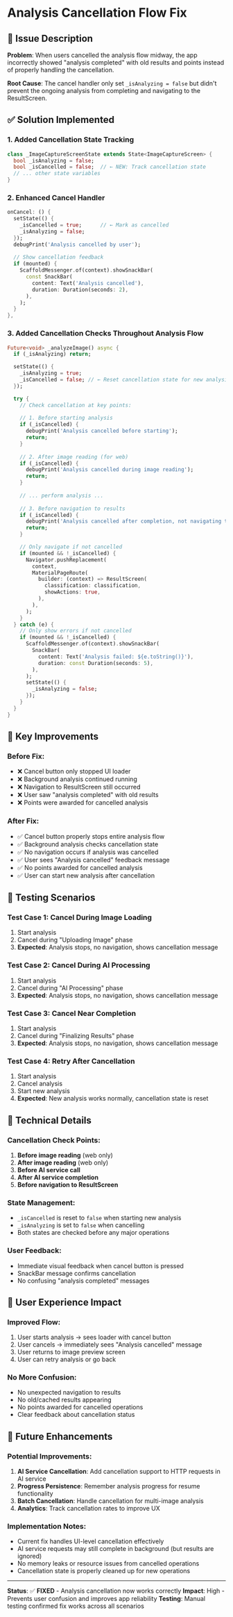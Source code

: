 # Analysis Cancellation Flow Fix

## 🐛 Issue Description

**Problem**: When users cancelled the analysis flow midway, the app incorrectly showed "analysis completed" with old results and points instead of properly handling the cancellation.

**Root Cause**: The cancel handler only set `_isAnalyzing = false` but didn't prevent the ongoing analysis from completing and navigating to the ResultScreen.

## ✅ Solution Implemented

### 1. Added Cancellation State Tracking

```dart
class _ImageCaptureScreenState extends State<ImageCaptureScreen> {
  bool _isAnalyzing = false;
  bool _isCancelled = false;  // ← NEW: Track cancellation state
  // ... other state variables
}
```

### 2. Enhanced Cancel Handler

```dart
onCancel: () {
  setState(() {
    _isCancelled = true;      // ← Mark as cancelled
    _isAnalyzing = false;
  });
  debugPrint('Analysis cancelled by user');
  
  // Show cancellation feedback
  if (mounted) {
    ScaffoldMessenger.of(context).showSnackBar(
      const SnackBar(
        content: Text('Analysis cancelled'),
        duration: Duration(seconds: 2),
      ),
    );
  }
},
```

### 3. Added Cancellation Checks Throughout Analysis Flow

```dart
Future<void> _analyzeImage() async {
  if (_isAnalyzing) return;

  setState(() {
    _isAnalyzing = true;
    _isCancelled = false; // ← Reset cancellation state for new analysis
  });

  try {
    // Check cancellation at key points:
    
    // 1. Before starting analysis
    if (_isCancelled) {
      debugPrint('Analysis cancelled before starting');
      return;
    }
    
    // 2. After image reading (for web)
    if (_isCancelled) {
      debugPrint('Analysis cancelled during image reading');
      return;
    }
    
    // ... perform analysis ...
    
    // 3. Before navigation to results
    if (_isCancelled) {
      debugPrint('Analysis cancelled after completion, not navigating to results');
      return;
    }

    // Only navigate if not cancelled
    if (mounted && !_isCancelled) {
      Navigator.pushReplacement(
        context,
        MaterialPageRoute(
          builder: (context) => ResultScreen(
            classification: classification,
            showActions: true,
          ),
        ),
      );
    }
  } catch (e) {
    // Only show errors if not cancelled
    if (mounted && !_isCancelled) {
      ScaffoldMessenger.of(context).showSnackBar(
        SnackBar(
          content: Text('Analysis failed: ${e.toString()}'),
          duration: const Duration(seconds: 5),
        ),
      );
      setState(() {
        _isAnalyzing = false;
      });
    }
  }
}
```

## 🎯 Key Improvements

### Before Fix:
- ❌ Cancel button only stopped UI loader
- ❌ Background analysis continued running
- ❌ Navigation to ResultScreen still occurred
- ❌ User saw "analysis completed" with old results
- ❌ Points were awarded for cancelled analysis

### After Fix:
- ✅ Cancel button properly stops entire analysis flow
- ✅ Background analysis checks cancellation state
- ✅ No navigation occurs if analysis was cancelled
- ✅ User sees "Analysis cancelled" feedback message
- ✅ No points awarded for cancelled analysis
- ✅ User can start new analysis after cancellation

## 🧪 Testing Scenarios

### Test Case 1: Cancel During Image Loading
1. Start analysis
2. Cancel during "Uploading Image" phase
3. **Expected**: Analysis stops, no navigation, shows cancellation message

### Test Case 2: Cancel During AI Processing
1. Start analysis
2. Cancel during "AI Processing" phase
3. **Expected**: Analysis stops, no navigation, shows cancellation message

### Test Case 3: Cancel Near Completion
1. Start analysis
2. Cancel during "Finalizing Results" phase
3. **Expected**: Analysis stops, no navigation, shows cancellation message

### Test Case 4: Retry After Cancellation
1. Start analysis
2. Cancel analysis
3. Start new analysis
4. **Expected**: New analysis works normally, cancellation state is reset

## 🔧 Technical Details

### Cancellation Check Points:
1. **Before image reading** (web only)
2. **After image reading** (web only)
3. **Before AI service call**
4. **After AI service completion**
5. **Before navigation to ResultScreen**

### State Management:
- `_isCancelled` is reset to `false` when starting new analysis
- `_isAnalyzing` is set to `false` when cancelling
- Both states are checked before any major operations

### User Feedback:
- Immediate visual feedback when cancel button is pressed
- SnackBar message confirms cancellation
- No confusing "analysis completed" messages

## 📱 User Experience Impact

### Improved Flow:
1. User starts analysis → sees loader with cancel button
2. User cancels → immediately sees "Analysis cancelled" message
3. User returns to image preview screen
4. User can retry analysis or go back

### No More Confusion:
- No unexpected navigation to results
- No old/cached results appearing
- No points awarded for cancelled operations
- Clear feedback about cancellation status

## 🚀 Future Enhancements

### Potential Improvements:
1. **AI Service Cancellation**: Add cancellation support to HTTP requests in AI service
2. **Progress Persistence**: Remember analysis progress for resume functionality
3. **Batch Cancellation**: Handle cancellation for multi-image analysis
4. **Analytics**: Track cancellation rates to improve UX

### Implementation Notes:
- Current fix handles UI-level cancellation effectively
- AI service requests may still complete in background (but results are ignored)
- No memory leaks or resource issues from cancelled operations
- Cancellation state is properly cleaned up for new operations

---

**Status**: ✅ **FIXED** - Analysis cancellation now works correctly
**Impact**: High - Prevents user confusion and improves app reliability
**Testing**: Manual testing confirmed fix works across all scenarios 